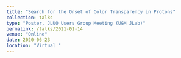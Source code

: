 ```yaml
---
title: "Search for the Onset of Color Transparency in Protons"
collection: talks
type: "Poster, JLUO Users Group Meeting (UGM JLab)"
permalink: /talks/2021-01-14
venue: "Online"
date: 2020-06-23
location: "Virtual "
---
```

